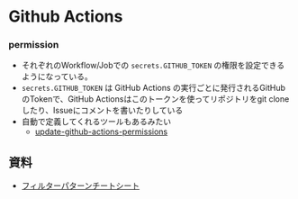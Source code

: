 # Github Actions

### permission

- それぞれのWorkflow/Jobでの `secrets.GITHUB_TOKEN` の権限を設定できるようになっている。 
- `secrets.GITHUB_TOKEN` は GitHub Actions の実行ごとに発行されるGitHubのTokenで、GitHub Actionsはこのトークンを使ってリポジトリをgit cloneしたり、Issueにコメントを書いたりしている
- 自動で定義してくれるツールもあるみたい
  - [update-github-actions-permissions](https://github.com/pkgdeps/update-github-actions-permissions)

## 資料
- [フィルターパターンチートシート](https://docs.github.com/ja/actions/learn-github-actions/workflow-syntax-for-github-actions#filter-pattern-cheat-sheet)